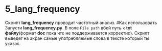 # 5_lang_frequency
Скрипт **lang_frequency** проводит частотный анализ.
#Как использовать
Запусти **lang_frequency.py**. В поле `File path` 
вбей путь к **txt файлу**(формат **doc** пока что не поддерживается корректно). 
Скрипт выведет на экран самые употребляемые слова в тексте который ты указал.
